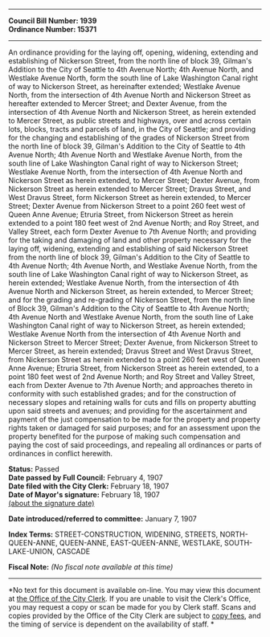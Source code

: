 * * * * *  
  
**Council Bill Number: [](#h0)[](#h2)1939**   
**Ordinance Number: 15371**  
  
* * * * *  
  
An ordinance providing for the laying off, opening, widening, extending and establishing of Nickerson Street, from the north line of block 39, Gilman's Addition to the City of Seattle to 4th Avenue North; 4th Avenue North, and Westlake Avenue North, form the south line of Lake Washington Canal right of way to Nickerson Street, as hereinafter extended; Westlake Avenue North, from the intersection of 4th Avenue North and Nickerson Street as hereafter extended to Mercer Street; and Dexter Avenue, from the intersection of 4th Avenue North and Nickerson Street, as herein extended to Mercer Street, as public streets and highways, over and across certain lots, blocks, tracts and parcels of land, in the City of Seattle; and providing for the changing and establishing of the grades of Nickerson Street from the north line of block 39, Gilman's Addition to the City of Seattle to 4th Avenue North; 4th Avenue North and Westlake Avenue North, from the south line of Lake Washington Canal right of way to Nickerson Street; Westlake Avenue North, from the intersection of 4th Avenue North and Nickerson Street as herein extended, to Mercer Street; Dexter Avenue, from Nickerson Street as herein extended to Mercer Street; Dravus Street, and West Dravus Street, form Nickerson Street as herein extended, to Mercer Street; Dexter Avenue from Nickerson Street to a point 260 feet west of Queen Anne Avenue; Etruria Street, from Nickerson Street as herein extended to a point 180 feet west of 2nd Avenue North; and Roy Street, and Valley Street, each form Dexter Avenue to 7th Avenue North; and providing for the taking and damaging of land and other property necessary for the laying off, widening, extending and establishing of said Nickerson Street from the north line of block 39, Gilman's Addition to the City of Seattle to 4th Avenue North; 4th Avenue North, and Westlake Avenue North, from the south line of Lake Washington Canal right of way to Nickerson Street, as herein extended; Westlake Avenue North, from the intersection of 4th Avenue North and Nickerson Street, as herein extended, to Mercer Street; and for the grading and re-grading of Nickerson Street, from the north line of Block 39, Gilman's Addition to the City of Seattle to 4th Avenue North; 4th Avenue North and Westlake Avenue North, from the south line of Lake Washington Canal right of way to Nickerson Street, as herein extended; Westlake Avenue North from the intersection of 4th Avenue North and Nickerson Street to Mercer Street; Dexter Avenue, from Nickerson Street to Mercer Street, as herein extended; Dravus Street and West Dravus Street, from Nickerson Street as herein extended to a point 260 feet west of Queen Anne Avenue; Etruria Street, from Nickerson Street as herein extended, to a point 180 feet west of 2nd Avenue North; and Roy Street and Valley Street, each from Dexter Avenue to 7th Avenue North; and approaches thereto in conformity with such established grades; and for the construction of necessary slopes and retaining walls for cuts and fills on property abutting upon said streets and avenues; and providing for the ascertainment and payment of the just compensation to be made for the property and property rights taken or damaged for said purposes; and for an assessment upon the property benefited for the purpose of making such compensation and paying the cost of said proceedings, and repealing all ordinances or parts of ordinances in conflict herewith.  
  
**Status:** Passed   
**Date passed by Full Council:** February 4, 1907   
**Date filed with the City Clerk:** February 18, 1907   
**Date of Mayor's signature:** February 18, 1907   
[(about the signature date)](/~public/approvaldate.htm)   
  
  
**Date introduced/referred to committee:** January 7, 1907   
  
**Index Terms:** STREET-CONSTRUCTION, WIDENING, STREETS, NORTH-QUEEN-ANNE, QUEEN-ANNE, EAST-QUEEN-ANNE, WESTLAKE, SOUTH-LAKE-UNION, CASCADE  
  
**Fiscal Note:** *(No fiscal note available at this time)*  
  
* * * * *  
  
*No text for this document is available on-line. You may view this document at [the Office of the City Clerk](http://www.seattle.gov/leg/clerk/contactUs.htm). If you are unable to visit the Clerk's Office, you may request a copy or scan be made for you by Clerk staff. Scans and copies provided by the Office of the City Clerk are subject to [copy fees](http://clerk.seattle.gov/~public/clerkfees.htm), and the timing of service is dependent on the availability of staff. *  
  
  

